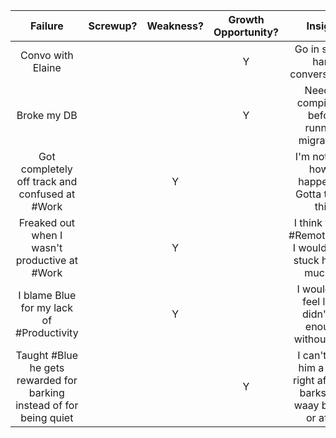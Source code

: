 | Failure		| Screwup?		| Weakness?			| Growth Opportunity? 		| Insight 			|
| :----------: | :----------: | :----------: | :----------: | :----------: |
| Convo with Elaine | | | Y | Go in soft to hard conversations |
| Broke my DB | | | Y| Need to compile JS before running migrations|
| Got completely off track and confused at #Work | | Y | | I'm not sure how it happened. Gotta traige this|
| Freaked out when I wasn't productive at #Work | | Y | | I think this is #RemoteWork. I wouldn't be stuck half as much irl |
| I blame Blue for my lack of #Productivity | | Y | | I would still feel like I didn't do enough without Blue |
| Taught #Blue he gets rewarded for barking instead of for being quiet | | | Y | I can't give him a treat right after he barks, but waay before or after |
